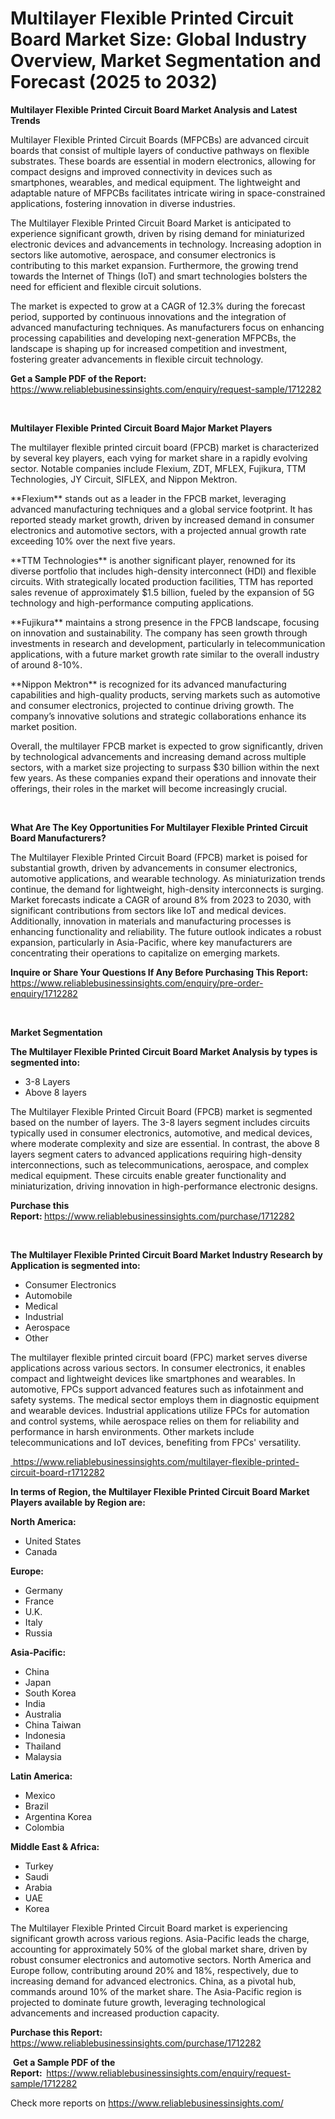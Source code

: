<p><h1>Multilayer Flexible Printed Circuit Board Market Size: Global Industry Overview, Market Segmentation and Forecast (2025 to 2032)</h1></p><p><strong>Multilayer Flexible Printed Circuit Board Market Analysis and Latest Trends</strong></p>
<p><p>Multilayer Flexible Printed Circuit Boards (MFPCBs) are advanced circuit boards that consist of multiple layers of conductive pathways on flexible substrates. These boards are essential in modern electronics, allowing for compact designs and improved connectivity in devices such as smartphones, wearables, and medical equipment. The lightweight and adaptable nature of MFPCBs facilitates intricate wiring in space-constrained applications, fostering innovation in diverse industries.</p><p>The Multilayer Flexible Printed Circuit Board Market is anticipated to experience significant growth, driven by rising demand for miniaturized electronic devices and advancements in technology. Increasing adoption in sectors like automotive, aerospace, and consumer electronics is contributing to this market expansion. Furthermore, the growing trend towards the Internet of Things (IoT) and smart technologies bolsters the need for efficient and flexible circuit solutions.</p><p>The market is expected to grow at a CAGR of 12.3% during the forecast period, supported by continuous innovations and the integration of advanced manufacturing techniques. As manufacturers focus on enhancing processing capabilities and developing next-generation MFPCBs, the landscape is shaping up for increased competition and investment, fostering greater advancements in flexible circuit technology.</p></p>
<p><strong>Get a Sample PDF of the Report:&nbsp;</strong> <a href="https://www.reliablebusinessinsights.com/enquiry/request-sample/1712282?utm_campaign=101&utm_medium=2&utm_source=Github&utm_content=ia&utm_term=11012025&utm_id=multilayer-flexible-printed-circuit-board">https://www.reliablebusinessinsights.com/enquiry/request-sample/1712282</a></p>
<p>&nbsp;</p>
<p><strong>Multilayer Flexible Printed Circuit Board Major Market Players</strong></p>
<p><p>The multilayer flexible printed circuit board (FPCB) market is characterized by several key players, each vying for market share in a rapidly evolving sector. Notable companies include Flexium, ZDT, MFLEX, Fujikura, TTM Technologies, JY Circuit, SIFLEX, and Nippon Mektron.</p><p>**Flexium** stands out as a leader in the FPCB market, leveraging advanced manufacturing techniques and a global service footprint. It has reported steady market growth, driven by increased demand in consumer electronics and automotive sectors, with a projected annual growth rate exceeding 10% over the next five years.</p><p>**TTM Technologies** is another significant player, renowned for its diverse portfolio that includes high-density interconnect (HDI) and flexible circuits. With strategically located production facilities, TTM has reported sales revenue of approximately $1.5 billion, fueled by the expansion of 5G technology and high-performance computing applications.</p><p>**Fujikura** maintains a strong presence in the FPCB landscape, focusing on innovation and sustainability. The company has seen growth through investments in research and development, particularly in telecommunication applications, with a future market growth rate similar to the overall industry of around 8-10%.</p><p>**Nippon Mektron** is recognized for its advanced manufacturing capabilities and high-quality products, serving markets such as automotive and consumer electronics, projected to continue driving growth. The company’s innovative solutions and strategic collaborations enhance its market position.</p><p>Overall, the multilayer FPCB market is expected to grow significantly, driven by technological advancements and increasing demand across multiple sectors, with a market size projecting to surpass $30 billion within the next few years. As these companies expand their operations and innovate their offerings, their roles in the market will become increasingly crucial.</p></p>
<p>&nbsp;</p>
<p><strong>What Are The Key Opportunities For Multilayer Flexible Printed Circuit Board Manufacturers?</strong></p>
<p><p>The Multilayer Flexible Printed Circuit Board (FPCB) market is poised for substantial growth, driven by advancements in consumer electronics, automotive applications, and wearable technology. As miniaturization trends continue, the demand for lightweight, high-density interconnects is surging. Market forecasts indicate a CAGR of around 8% from 2023 to 2030, with significant contributions from sectors like IoT and medical devices. Additionally, innovation in materials and manufacturing processes is enhancing functionality and reliability. The future outlook indicates a robust expansion, particularly in Asia-Pacific, where key manufacturers are concentrating their operations to capitalize on emerging markets.</p></p>
<p><strong>Inquire or Share Your Questions If Any Before Purchasing This Report:</strong> <a href="https://www.reliablebusinessinsights.com/enquiry/pre-order-enquiry/1712282?utm_campaign=101&utm_medium=2&utm_source=Github&utm_content=ia&utm_term=11012025&utm_id=multilayer-flexible-printed-circuit-board">https://www.reliablebusinessinsights.com/enquiry/pre-order-enquiry/1712282</a></p>
<p>&nbsp;</p>
<p><strong>Market Segmentation</strong></p>
<p><strong>The Multilayer Flexible Printed Circuit Board Market Analysis by types is segmented into:</strong></p>
<p><ul><li>3-8 Layers</li><li>Above 8 layers</li></ul></p>
<p><p>The Multilayer Flexible Printed Circuit Board (FPCB) market is segmented based on the number of layers. The 3-8 layers segment includes circuits typically used in consumer electronics, automotive, and medical devices, where moderate complexity and size are essential. In contrast, the above 8 layers segment caters to advanced applications requiring high-density interconnections, such as telecommunications, aerospace, and complex medical equipment. These circuits enable greater functionality and miniaturization, driving innovation in high-performance electronic designs.</p></p>
<p><strong>Purchase this Report:&nbsp;</strong><a href="https://www.reliablebusinessinsights.com/purchase/1712282?utm_campaign=101&utm_medium=2&utm_source=Github&utm_content=ia&utm_term=11012025&utm_id=multilayer-flexible-printed-circuit-board">https://www.reliablebusinessinsights.com/purchase/1712282</a></p>
<p>&nbsp;</p>
<p><strong>The Multilayer Flexible Printed Circuit Board Market Industry Research by Application is segmented into:</strong></p>
<p><ul><li>Consumer Electronics</li><li>Automobile</li><li>Medical</li><li>Industrial</li><li>Aerospace</li><li>Other</li></ul></p>
<p><p>The multilayer flexible printed circuit board (FPC) market serves diverse applications across various sectors. In consumer electronics, it enables compact and lightweight devices like smartphones and wearables. In automotive, FPCs support advanced features such as infotainment and safety systems. The medical sector employs them in diagnostic equipment and wearable devices. Industrial applications utilize FPCs for automation and control systems, while aerospace relies on them for reliability and performance in harsh environments. Other markets include telecommunications and IoT devices, benefiting from FPCs' versatility.</p></p>
<p><a href="https://www.reliablebusinessinsights.com/multilayer-flexible-printed-circuit-board-r1712282?utm_campaign=101&utm_medium=2&utm_source=Github&utm_content=ia&utm_term=11012025&utm_id=multilayer-flexible-printed-circuit-board">&nbsp;https://www.reliablebusinessinsights.com/multilayer-flexible-printed-circuit-board-r1712282</a></p>
<p><strong>In terms of Region, the Multilayer Flexible Printed Circuit Board Market Players available by Region are:</strong></p>
<p>
    <p> <strong> North America: </strong>
        <ul>
            <li>United States</li>
            <li>Canada</li>
        </ul>
        </p> 
    <p> <strong> Europe: </strong>
        <ul>
            <li>Germany</li>
            <li>France</li>
            <li>U.K.</li>
            <li>Italy</li>
            <li>Russia</li>
        </ul>
        </p> 
    <p> <strong> Asia-Pacific: </strong>
        <ul>
            <li>China</li>
            <li>Japan</li>
            <li>South Korea</li>
            <li>India</li>
            <li>Australia</li>
            <li>China Taiwan</li>
            <li>Indonesia</li>
            <li>Thailand</li>
            <li>Malaysia</li>
        </ul>
        </p> 
    <p> <strong> Latin America: </strong>
        <ul>
            <li>Mexico</li>
            <li>Brazil</li>
            <li>Argentina Korea</li>
            <li>Colombia</li>
        </ul>
        </p> 
    <p> <strong> Middle East & Africa: </strong>
        <ul>
            <li>Turkey</li>
            <li>Saudi</li>
            <li>Arabia</li>
            <li>UAE</li>
            <li>Korea</li>
        </ul>
    </p>
    </p>
<p><p>The Multilayer Flexible Printed Circuit Board market is experiencing significant growth across various regions. Asia-Pacific leads the charge, accounting for approximately 50% of the global market share, driven by robust consumer electronics and automotive sectors. North America and Europe follow, contributing around 20% and 18%, respectively, due to increasing demand for advanced electronics. China, as a pivotal hub, commands around 10% of the market share. The Asia-Pacific region is projected to dominate future growth, leveraging technological advancements and increased production capacity.</p></p>
<p><strong>Purchase this Report: </strong><a href="https://www.reliablebusinessinsights.com/purchase/1712282?utm_campaign=101&utm_medium=2&utm_source=Github&utm_content=ia&utm_term=11012025&utm_id=multilayer-flexible-printed-circuit-board">https://www.reliablebusinessinsights.com/purchase/1712282</a></p>
<p>&nbsp;<strong>Get a Sample PDF of the Report:&nbsp;&nbsp;</strong><a href="https://www.reliablebusinessinsights.com/enquiry/request-sample/1712282?utm_campaign=101&utm_medium=2&utm_source=Github&utm_content=ia&utm_term=11012025&utm_id=multilayer-flexible-printed-circuit-board">https://www.reliablebusinessinsights.com/enquiry/request-sample/1712282</a></p>
<p><strong></strong></p>
<p>Check more reports on <a href="https://www.reliablebusinessinsights.com/?utm_campaign=101&utm_medium=2&utm_source=Github&utm_content=ia&utm_term=11012025&utm_id=multilayer-flexible-printed-circuit-board">https://www.reliablebusinessinsights.com/</a></p>